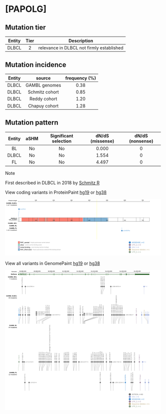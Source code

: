 # [PAPOLG]

## Mutation tier

|Entity|Tier|Description                              |
|:------:|:----:|-----------------------------------------|
|DLBCL |2   |relevance in DLBCL not firmly established|
## Mutation incidence

|Entity|source        |frequency (%)|
|:------:|:--------------:|:-------------:|
|DLBCL |GAMBL genomes |0.38         |
|DLBCL |Schmitz cohort|0.85         |
|DLBCL |Reddy cohort  |1.20         |
|DLBCL |Chapuy cohort |1.28         |

## Mutation pattern

|Entity|aSHM|Significant selection|dN/dS (missense)|dN/dS (nonsense)|
|:------:|:----:|:---------------------:|:----------------:|:----------------:|
|BL    |No  |No                   |0.000           |0               |
|DLBCL |No  |No                   |1.554           |0               |
|FL    |No  |No                   |4.497           |0               |


> [!NOTE]
> First described in DLBCL in 2018 by [Schmitz R](https://pubmed.ncbi.nlm.nih.gov/29641966)


View coding variants in ProteinPaint [hg19](https://www.bcgsc.ca/downloads/morinlab/GAMBL/test/genes/PAPOLG_protein.html)  or [hg38](https://www.bcgsc.ca/downloads/morinlab/GAMBL/test/genes/PAPOLG_protein_hg38.html)

![image](images/proteinpaint/PAPOLG_NM_022894.svg)

View all variants in GenomePaint [hg19](https://www.bcgsc.ca/downloads/morinlab/GAMBL/test/genes/PAPOLG.html)  or [hg38](https://www.bcgsc.ca/downloads/morinlab/GAMBL/test/genes/PAPOLG_hg38.html)

![image](images/proteinpaint/PAPOLG.svg)
